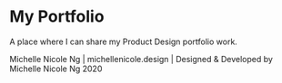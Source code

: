 # My Portfolio

A place where I can share my Product Design portfolio work.

Michelle Nicole Ng | michellenicole.design | 
Designed & Developed by Michelle Nicole Ng 2020
